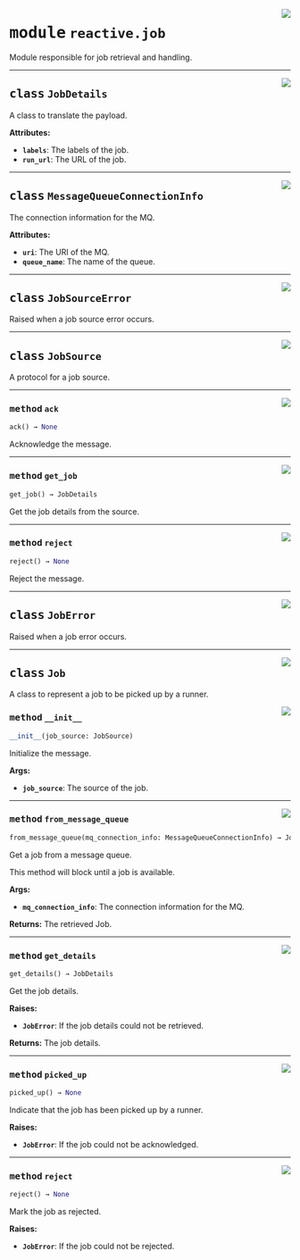 <!-- markdownlint-disable -->

<a href="../src/reactive/job.py#L0"><img align="right" style="float:right;" src="https://img.shields.io/badge/-source-cccccc?style=flat-square"></a>

# <kbd>module</kbd> `reactive.job`
Module responsible for job retrieval and handling. 



---

<a href="../src/reactive/job.py#L14"><img align="right" style="float:right;" src="https://img.shields.io/badge/-source-cccccc?style=flat-square"></a>

## <kbd>class</kbd> `JobDetails`
A class to translate the payload. 



**Attributes:**
 
 - <b>`labels`</b>:  The labels of the job. 
 - <b>`run_url`</b>:  The URL of the job. 





---

<a href="../src/reactive/job.py#L26"><img align="right" style="float:right;" src="https://img.shields.io/badge/-source-cccccc?style=flat-square"></a>

## <kbd>class</kbd> `MessageQueueConnectionInfo`
The connection information for the MQ. 



**Attributes:**
 
 - <b>`uri`</b>:  The URI of the MQ. 
 - <b>`queue_name`</b>:  The name of the queue. 





---

<a href="../src/reactive/job.py#L38"><img align="right" style="float:right;" src="https://img.shields.io/badge/-source-cccccc?style=flat-square"></a>

## <kbd>class</kbd> `JobSourceError`
Raised when a job source error occurs. 





---

<a href="../src/reactive/job.py#L42"><img align="right" style="float:right;" src="https://img.shields.io/badge/-source-cccccc?style=flat-square"></a>

## <kbd>class</kbd> `JobSource`
A protocol for a job source. 




---

<a href="../src/reactive/job.py#L45"><img align="right" style="float:right;" src="https://img.shields.io/badge/-source-cccccc?style=flat-square"></a>

### <kbd>method</kbd> `ack`

```python
ack() → None
```

Acknowledge the message. 

---

<a href="../src/reactive/job.py#L51"><img align="right" style="float:right;" src="https://img.shields.io/badge/-source-cccccc?style=flat-square"></a>

### <kbd>method</kbd> `get_job`

```python
get_job() → JobDetails
```

Get the job details from the source. 

---

<a href="../src/reactive/job.py#L48"><img align="right" style="float:right;" src="https://img.shields.io/badge/-source-cccccc?style=flat-square"></a>

### <kbd>method</kbd> `reject`

```python
reject() → None
```

Reject the message. 


---

<a href="../src/reactive/job.py#L122"><img align="right" style="float:right;" src="https://img.shields.io/badge/-source-cccccc?style=flat-square"></a>

## <kbd>class</kbd> `JobError`
Raised when a job error occurs. 





---

<a href="../src/reactive/job.py#L126"><img align="right" style="float:right;" src="https://img.shields.io/badge/-source-cccccc?style=flat-square"></a>

## <kbd>class</kbd> `Job`
A class to represent a job to be picked up by a runner. 

<a href="../src/reactive/job.py#L129"><img align="right" style="float:right;" src="https://img.shields.io/badge/-source-cccccc?style=flat-square"></a>

### <kbd>method</kbd> `__init__`

```python
__init__(job_source: JobSource)
```

Initialize the message. 



**Args:**
 
 - <b>`job_source`</b>:  The source of the job. 




---

<a href="../src/reactive/job.py#L173"><img align="right" style="float:right;" src="https://img.shields.io/badge/-source-cccccc?style=flat-square"></a>

### <kbd>method</kbd> `from_message_queue`

```python
from_message_queue(mq_connection_info: MessageQueueConnectionInfo) → Job
```

Get a job from a message queue. 

This method will block until a job is available. 



**Args:**
 
 - <b>`mq_connection_info`</b>:  The connection information for the MQ. 



**Returns:**
 The retrieved Job. 

---

<a href="../src/reactive/job.py#L137"><img align="right" style="float:right;" src="https://img.shields.io/badge/-source-cccccc?style=flat-square"></a>

### <kbd>method</kbd> `get_details`

```python
get_details() → JobDetails
```

Get the job details. 



**Raises:**
 
 - <b>`JobError`</b>:  If the job details could not be retrieved. 



**Returns:**
 The job details. 

---

<a href="../src/reactive/job.py#L162"><img align="right" style="float:right;" src="https://img.shields.io/badge/-source-cccccc?style=flat-square"></a>

### <kbd>method</kbd> `picked_up`

```python
picked_up() → None
```

Indicate that the job has been picked up by a runner. 



**Raises:**
 
 - <b>`JobError`</b>:  If the job could not be acknowledged. 

---

<a href="../src/reactive/job.py#L151"><img align="right" style="float:right;" src="https://img.shields.io/badge/-source-cccccc?style=flat-square"></a>

### <kbd>method</kbd> `reject`

```python
reject() → None
```

Mark the job as rejected. 



**Raises:**
 
 - <b>`JobError`</b>:  If the job could not be rejected. 


